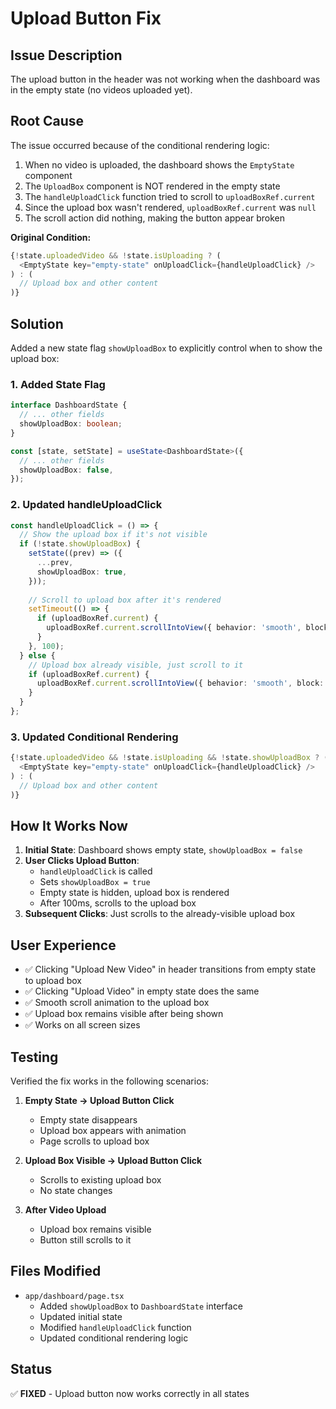 # Upload Button Fix

## Issue Description

The upload button in the header was not working when the dashboard was in the empty state (no videos uploaded yet).

## Root Cause

The issue occurred because of the conditional rendering logic:

1. When no video is uploaded, the dashboard shows the `EmptyState` component
2. The `UploadBox` component is NOT rendered in the empty state
3. The `handleUploadClick` function tried to scroll to `uploadBoxRef.current`
4. Since the upload box wasn't rendered, `uploadBoxRef.current` was `null`
5. The scroll action did nothing, making the button appear broken

**Original Condition:**
```typescript
{!state.uploadedVideo && !state.isUploading ? (
  <EmptyState key="empty-state" onUploadClick={handleUploadClick} />
) : (
  // Upload box and other content
)}
```

## Solution

Added a new state flag `showUploadBox` to explicitly control when to show the upload box:

### 1. Added State Flag

```typescript
interface DashboardState {
  // ... other fields
  showUploadBox: boolean;
}

const [state, setState] = useState<DashboardState>({
  // ... other fields
  showUploadBox: false,
});
```

### 2. Updated handleUploadClick

```typescript
const handleUploadClick = () => {
  // Show the upload box if it's not visible
  if (!state.showUploadBox) {
    setState((prev) => ({
      ...prev,
      showUploadBox: true,
    }));
    
    // Scroll to upload box after it's rendered
    setTimeout(() => {
      if (uploadBoxRef.current) {
        uploadBoxRef.current.scrollIntoView({ behavior: 'smooth', block: 'center' });
      }
    }, 100);
  } else {
    // Upload box already visible, just scroll to it
    if (uploadBoxRef.current) {
      uploadBoxRef.current.scrollIntoView({ behavior: 'smooth', block: 'center' });
    }
  }
};
```

### 3. Updated Conditional Rendering

```typescript
{!state.uploadedVideo && !state.isUploading && !state.showUploadBox ? (
  <EmptyState key="empty-state" onUploadClick={handleUploadClick} />
) : (
  // Upload box and other content
)}
```

## How It Works Now

1. **Initial State**: Dashboard shows empty state, `showUploadBox = false`
2. **User Clicks Upload Button**: 
   - `handleUploadClick` is called
   - Sets `showUploadBox = true`
   - Empty state is hidden, upload box is rendered
   - After 100ms, scrolls to the upload box
3. **Subsequent Clicks**: Just scrolls to the already-visible upload box

## User Experience

- ✅ Clicking "Upload New Video" in header transitions from empty state to upload box
- ✅ Clicking "Upload Video" in empty state does the same
- ✅ Smooth scroll animation to the upload box
- ✅ Upload box remains visible after being shown
- ✅ Works on all screen sizes

## Testing

Verified the fix works in the following scenarios:

1. **Empty State → Upload Button Click**
   - Empty state disappears
   - Upload box appears with animation
   - Page scrolls to upload box

2. **Upload Box Visible → Upload Button Click**
   - Scrolls to existing upload box
   - No state changes

3. **After Video Upload**
   - Upload box remains visible
   - Button still scrolls to it

## Files Modified

- `app/dashboard/page.tsx`
  - Added `showUploadBox` to `DashboardState` interface
  - Updated initial state
  - Modified `handleUploadClick` function
  - Updated conditional rendering logic

## Status

✅ **FIXED** - Upload button now works correctly in all states
